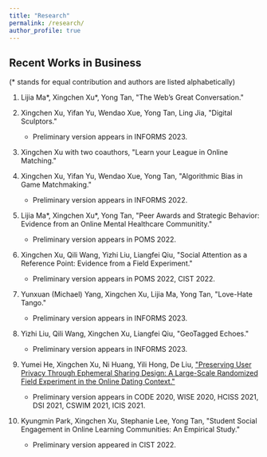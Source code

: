 ```yaml
---
title: "Research"
permalink: /research/
author_profile: true
---
```


## Recent Works in Business
(\* stands for equal contribution and authors are listed alphabetically)

1. Lijia Ma\*, Xingchen Xu\*, Yong Tan, "The Web’s Great Conversation."

2. Xingchen Xu, Yifan Yu, Wendao Xue, Yong Tan, Ling Jia, "Digital Sculptors."
    - Preliminary version appears in INFORMS 2023.

3. Xingchen Xu with two coauthors, "Learn your League in Online Matching."

4. Xingchen Xu, Yifan Yu, Wendao Xue, Yong Tan, "Algorithmic Bias in Game Matchmaking."
    - Preliminary version appears in INFORMS 2022.

5. Lijia Ma\*, Xingchen Xu\*, Yong Tan, "Peer Awards and Strategic Behavior: Evidence from an Online Mental Healthcare Communitity."
    - Preliminary version appears in POMS 2022.

6. Xingchen Xu, Qili Wang, Yizhi Liu, Liangfei Qiu, "Social Attention as a Reference Point: Evidence from a Field Experiment."
    - Preliminary version appears in POMS 2022, CIST 2022.

7. Yunxuan (Michael) Yang, Xingchen Xu, Lijia Ma, Yong Tan, "Love-Hate Tango."
    - Preliminary version appears in INFORMS 2023.

8. Yizhi Liu, Qili Wang, Xingchen Xu, Liangfei Qiu, "GeoTagged Echoes."
    - Preliminary version appears in INFORMS 2023.

9. Yumei He, Xingchen Xu, Ni Huang, Yili Hong, De Liu, ["Preserving User Privacy Through Ephemeral Sharing Design: A Large-Scale Randomized Field Experiment in the Online Dating Context."](https://papers.ssrn.com/sol3/papers.cfm?abstract_id=3740782)
    - Preliminary version appears in CODE 2020, WISE 2020, HCISS 2021, DSI 2021, CSWIM 2021, ICIS 2021.

10. Kyungmin Park, Xingchen Xu, Stephanie Lee, Yong Tan, "Student Social Engagement in Online Learning Communities: An Empirical Study."
    - Preliminary version appeared in CIST 2022.
